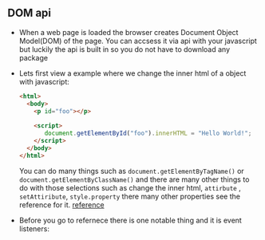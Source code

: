 ## DOM api

- When a web page is loaded the browser creates Document Object Model(DOM) of the page. You can accsess it via api with your javascript but luckily the api is built in so you do not have to download any package

- Lets first view a example where we change the inner html of a object with javascript:
  ```html
  <html>
    <body>
      <p id="foo"></p>
      
      <script>
         document.getElementById("foo").innerHTML = "Hello World!";
      </script>
    </body>
  </html>
  ```
  You can do many things such as `document.getElementByTagName()` or `document.getElementByClassName()` and there are many other things to do with those selections such as change the inner html, `attirbute` , `setAttiribute`, `style.property` there many other properties see the reference for it. [reference](https://www.w3schools.com/jS/js_htmldom.asp)
  
- Before you go to refernece there is one notable thing and it is event listeners:
